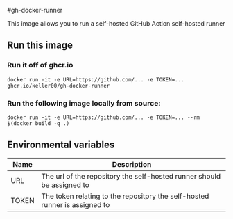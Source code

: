 #gh-docker-runner

This image allows you to run a self-hosted GitHub Action self-hosted runner

## Run this image

### Run it off of ghcr.io
`docker run -it -e URL=https://github.com/... -e TOKEN=... ghcr.io/keller00/gh-docker-runner`

### Run the following image locally from source:
`docker run -it -e URL=https://github.com/... -e TOKEN=... --rm $(docker build -q .)`

## Environmental variables

| Name | Description |
|------|---------------|
| URL | The url of the repository the self-hosted runner should be assigned to |
| TOKEN | The token relating to the repositpry the self-hosted runner is assigned to |

